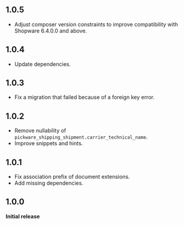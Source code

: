 ## 1.0.5

* Adjust composer version constraints to improve compatibility with Shopware 6.4.0.0 and above.


## 1.0.4

* Update dependencies.


## 1.0.3

* Fix a migration that failed because of a foreign key error.


## 1.0.2

* Remove nullability of `pickware_shipping_shipment.carrier_technical_name`.
* Improve snippets and hints.


## 1.0.1

* Fix association prefix of document extensions.
* Add missing dependencies.


## 1.0.0

**Initial release**
